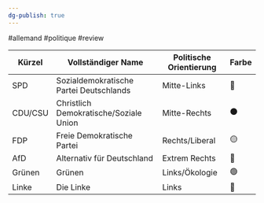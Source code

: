 ```yaml
---
dg-publish: true
---
```

#allemand #politique #review 

| Kürzel  | Vollständiger Name                      | Politische Orientierung | Farbe |
| ------- | --------------------------------------- | ----------------------- | ----- |
| SPD     | Sozialdemokratische Partei Deutschlands | Mitte-Links             | 🔴    |
| CDU/CSU | Christlich Demokratische/Soziale Union  | Mitte-Rechts            | ⚫    |
| FDP     | Freie Demokratische Partei              | Rechts/Liberal          | 🟡    |
| AfD     | Alternativ für Deutschland              | Extrem Rechts           | 🔵    |
| Grünen  | Grünen                                  | Links/Ökologie          | 🟢    |
| Linke   | Die Linke                               | Links                   | 🔴    |
